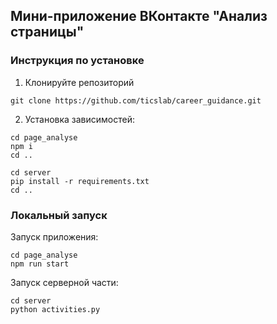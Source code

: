 ## Мини-приложение ВКонтакте "Анализ страницы"

### Инструкция по установке

1. Клонируйте репозиторий 
```
git clone https://github.com/ticslab/career_guidance.git
```
2. Установка зависимостей:
```
cd page_analyse
npm i
cd ..
```
```
cd server 
pip install -r requirements.txt
cd ..
```
### Локальный запуск

Запуск приложения:
```
cd page_analyse
npm run start
```
Запуск серверной части:
```
cd server
python activities.py
```
